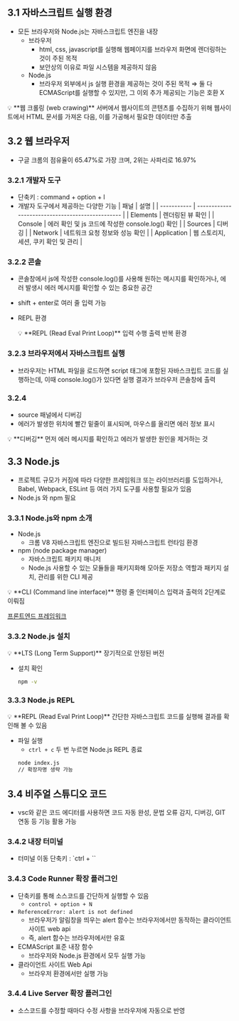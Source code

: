 ## 3.1 자바스크립트 실행 환경

-   모든 브라우저와 Node.js는 자바스크립트 엔진을 내장
    -   브라우저
        -   html, css, javascript를 실행해 웹페이지를 브라우저 화면에 렌더링하는 것이 주된 목적
        -   보안상의 이유로 파일 시스템을 제공하지 않음
    -   Node.js
        -   브라우저 외부에서 js 실행 환경을 제공하는 것이 주된 목적
    ⇒ 둘 다 ECMAScript를 실행할 수 있지만, 그 이외 추가 제공되는 기능은 호환 X

<aside>
💡 **웹 크롤링 (web crawing)**
서버에서 웹사이트의 콘텐츠를 수집하기 위해 웹사이트에서 HTML 문서를 가져온 다음, 이를 가공해서 필요한 데이터만 추출

</aside>

## 3.2 웹 브라우저

-   구글 크롬의 점유율이 65.47%로 가장 크며, 2위는 사파리로 16.97%

### 3.2.1 개발자 도구

-   단축키 : command + option + l
-   개발자 도구에서 제공하는 다양한 기능
    | 패널        | 설명                                             |
    | ----------- | ------------------------------------------------ |
    | Elements    | 렌더링된 뷰 확인                                 |
    | Console     | 에러 확인 및 js 코드에 작성한 console.log() 확인 |
    | Sources     | 디버깅                                           |
    | Network     | 네트워크 요청 정보와 성능 확인                   |
    | Application | 웹 스토리지, 세션, 쿠키 확인 및 관리             |

### 3.2.2 콘솔

-   콘솔창에서 js에 작성한 console.log()를 사용해 원하는 메시지를 확인하거나, 에러 발생시 에러 메시지를 확인할 수 있는 중요한 공간
-   shift + enter로 여러 줄 입력 가능
-   REPL 환경
      <aside>
      💡 **REPL (Read Eval Print Loop)**
      입력 수행 출력 반복 환경
      
      </aside>


### 3.2.3 브라우저에서 자바스크립트 실행

-   브라우저는 HTML 파일을 로드하면 script 태그에 포함된 자바스크립트 코드를 실행하는데, 이때 console.log()가 있다면 실행 결과가 브라우저 콘솔창에 출력

### 3.2.4

-   source 패널에서 디버깅
-   에러가 발생한 위치에 빨간 밑줄이 표시되며, 마우스를 올리면 에러 정보 표시

<aside>
💡 **디버깅**
먼저 에러 메시지를 확인하고 에러가 발생한 원인을 제거하는 것

</aside>

## 3.3 Node.js

-   프로젝트 규모가 커짐에 따라 다양한 프레임워크 또는 라이브러리를 도입하거나, Babel, Webpack, ESLint 등 여러 가지 도구를 사용할 필요가 있음
-   Node.js 와 npm 필요

### 3.3.1 Node.js와 npm 소개

-   Node.js
    -   크롬 V8 자바스크립트 엔진으로 빌드된 자바스크립트 런타임 환경
-   npm (node package manager)
    -   자바스크립트 패키지 매니저
    -   Node.js 사용할 수 있는 모듈들을 패키지화해 모아둔 저장소 역할과 패키지 설치, 관리를 위한 CLI 제공

<aside>
💡 **CLI (Command line interface)**
명령 줄 인터페이스
입력과 출력의 2단계로 이뤄짐

</aside>

[프론트엔드 프레임워크](https://www.notion.so/2409ffdd602044878b5688a88e1264bc?pvs=21)

### 3.3.2 Node.js 설치

<aside>
💡 **LTS (Long Term Support)**
장기적으로 안정된 버전

</aside>

-   설치 확인
    ```bash
    npm -v
    ```

### 3.3.3 Node.js REPL

<aside>
💡 **REPL (Read Eval Print Loop)**
간단한 자바스크립트 코드를 실행해 결과를 확인해 볼 수 있음

</aside>

-   파일 실행
    -   `ctrl + c` 두 번 누르면 Node.js REPL 종료
    ```bash
    node index.js
    // 확장자명 생략 가능
    ```

## 3.4 비주얼 스튜디오 코드

-   vsc와 같은 코드 에디터를 사용하면 코드 자동 완성, 문법 오류 감지, 디버깅, GIT 연동 등 기능 활용 가능

### 3.4.2 내장 터미널

-   터미널 이동 단축키 : `ctrl + ``

### 3.4.3 Code Runner 확장 플러그인

-   단축키를 통해 소스코드를 간단하게 실행할 수 있음
    -   `control + option + N`
-   `ReferenceError: alert is not defined`
    -   브라우저가 알림창을 띄우는 alert 함수는 브라우저에서만 동작하는 클라이언트 사이트 web api
    -   즉, alert 함수는 브라우저에서만 유효
-   ECMAScript 표준 내장 함수
    -   브라우저와 Node.js 환경에서 모두 실행 가능
-   클라이언트 사이트 Web Api
    -   브라우저 환경에서만 실행 가능

### 3.4.4 Live Server 확장 플러그인

-   소스코드를 수정할 때마다 수정 사항을 브라우저에 자동으로 반영
